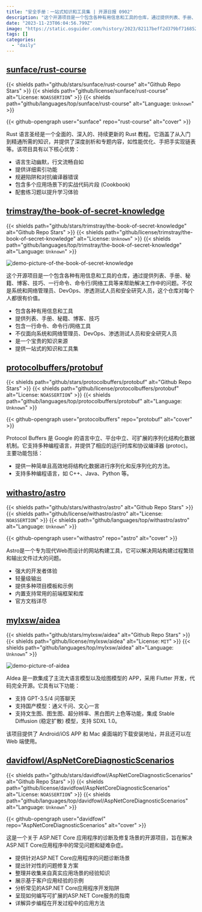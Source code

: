 ```yaml
---
title: "安全手册：一站式知识和工具集 | 开源日报 0902"
description: "这个开源项目是一个包含各种有用信息和工具的仓库，通过提供列表、手册、秘籍、博客、技巧、一行命令、命令行/网络工具等来帮助解决工作中的问题。"
date: "2023-11-23T06:04:56.799Z"
image: "https://static.osguider.com/history/2023/82117beff2d379bf7168520edd240b76.webp"
tags: []
categories:
  - "daily"
---
```


## [sunface/rust-course](https://github.com/sunface/rust-course)

{{< shields path="github/stars/sunface/rust-course" alt="Github Repo Stars" >}} {{< shields path="github/license/sunface/rust-course" alt="License: `NOASSERTION`" >}} {{< shields path="github/languages/top/sunface/rust-course" alt="Language: `Unknown`" >}}

{{< github-opengraph user="sunface" repo="rust-course" alt="cover" >}}

Rust 语言圣经是一个全面的、深入的、持续更新的 Rust 教程。它涵盖了从入门到精通所需的知识，并提供了深度剖析和专题内容，如性能优化、手把手实现链表等。该项目具有以下核心优势：

- 语言生动幽默，行文流畅自如
- 提供详细索引功能
- 规避陷阱和对抗编译器错误
- 包含多个应用场景下的实战代码片段 (Cookbook)
- 配套练习题以提升学习体验

## [trimstray/the-book-of-secret-knowledge](https://github.com/trimstray/the-book-of-secret-knowledge)

{{< shields path="github/stars/trimstray/the-book-of-secret-knowledge" alt="Github Repo Stars" >}} {{< shields path="github/license/trimstray/the-book-of-secret-knowledge" alt="License: `Unknown`" >}} {{< shields path="github/languages/top/trimstray/the-book-of-secret-knowledge" alt="Language: `Unknown`" >}}

![demo-picture-of-the-book-of-secret-knowledge](https://static.osguider.com/history/2023/169bb46d850535a3038bb77214011fe8.webp)

这个开源项目是一个包含各种有用信息和工具的仓库，通过提供列表、手册、秘籍、博客、技巧、一行命令、命令行/网络工具等来帮助解决工作中的问题。不仅是系统和网络管理员、DevOps、渗透测试人员和安全研究人员，这个仓库对每个人都很有价值。

- 包含各种有用信息和工具
- 提供列表、手册、秘籍、博客、技巧
- 包含一行命令、命令行/网络工具
- 不仅面向系统和网络管理员、DevOps、渗透测试人员和安全研究人员
- 是一个宝贵的知识来源
- 提供一站式的知识和工具集

## [protocolbuffers/protobuf](https://github.com/protocolbuffers/protobuf)

{{< shields path="github/stars/protocolbuffers/protobuf" alt="Github Repo Stars" >}} {{< shields path="github/license/protocolbuffers/protobuf" alt="License: `NOASSERTION`" >}} {{< shields path="github/languages/top/protocolbuffers/protobuf" alt="Language: `Unknown`" >}}

{{< github-opengraph user="protocolbuffers" repo="protobuf" alt="cover" >}}

Protocol Buffers 是 Google 的语言中立、平台中立、可扩展的序列化结构化数据机制。它支持多种编程语言，并提供了相应的运行时库和协议编译器 (protoc)。主要功能包括：

- 提供一种简单且高效地将结构化数据进行序列化和反序列化的方法。
- 支持多种编程语言，如 C++、Java、Python 等。

## [withastro/astro](https://github.com/withastro/astro)

{{< shields path="github/stars/withastro/astro" alt="Github Repo Stars" >}} {{< shields path="github/license/withastro/astro" alt="License: `NOASSERTION`" >}} {{< shields path="github/languages/top/withastro/astro" alt="Language: `Unknown`" >}}

{{< github-opengraph user="withastro" repo="astro" alt="cover" >}}

Astro是一个专为现代Web而设计的网站构建工具，它可以解决网站构建过程繁琐和输出文件过大的问题。

- 强大的开发者体验
- 轻量级输出
- 提供多种项目模板和示例
- 内置支持常用的前端框架和库
- 官方文档详尽

## [mylxsw/aidea](https://github.com/mylxsw/aidea)

{{< shields path="github/stars/mylxsw/aidea" alt="Github Repo Stars" >}} {{< shields path="github/license/mylxsw/aidea" alt="License: `MIT`" >}} {{< shields path="github/languages/top/mylxsw/aidea" alt="Language: `Unknown`" >}}

![demo-picture-of-aidea](https://static.osguider.com/history/osguider/30401d0ebd18728fc906cdb7cf1cfd48.png)

AIdea 是一款集成了主流大语言模型以及绘图模型的 APP，采用 Flutter 开发，代码完全开源。它具有以下功能：

- 支持 GPT-3.5/4 问答聊天
- 支持国产模型：通义千问、文心一言
- 支持文生图、图生图、超分辨率、黑白图片上色等功能，集成 Stable Diffusion (稳定扩散) 模型，支持 SDXL 1.0。

该项目提供了 Android/iOS APP 和 Mac 桌面端的下载安装地址，并且还可以在 Web 端使用。

## [davidfowl/AspNetCoreDiagnosticScenarios](https://github.com/davidfowl/AspNetCoreDiagnosticScenarios)

{{< shields path="github/stars/davidfowl/AspNetCoreDiagnosticScenarios" alt="Github Repo Stars" >}} {{< shields path="github/license/davidfowl/AspNetCoreDiagnosticScenarios" alt="License: `NOASSERTION`" >}} {{< shields path="github/languages/top/davidfowl/AspNetCoreDiagnosticScenarios" alt="Language: `Unknown`" >}}

{{< github-opengraph user="davidfowl" repo="AspNetCoreDiagnosticScenarios" alt="cover" >}}

这是一个关于 ASP.NET Core 应用程序的诊断及修复场景的开源项目，旨在解决ASP.NET Core应用程序中的常见问题和疑难杂症。

- 提供针对ASP.NET Core应用程序的问题诊断场景
- 提出针对性的问题修复方案
- 整理并收集来自真实应用场景的经验知识
- 展示基于客户应用经验的示例
- 分析常见的ASP.NET Core应用程序开发陷阱
- 呈现如何编写可扩展的ASP.NET Core服务的指南
- 详解异步编程在开发过程中的应用方法
